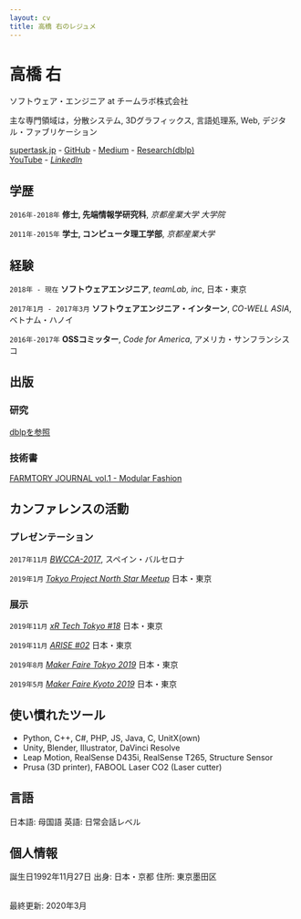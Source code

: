 ```yaml
---
layout: cv
title: 高橋 右のレジュメ
---
```

# 高橋 右
ソフトウェア・エンジニア at チームラボ株式会社

主な専門領域は，分散システム, 3Dグラフィックス, 言語処理系, Web, デジタル・ファブリケーション
<!--<a href="firstname.lastname@helsinki.fi">firstname.lastname@helsinki.fi</a> - +358 (0)2 941 51617-->
<div id="webaddress">
  <a href="https://supertask.jp"><i class="fas fa-home"></i> supertask.jp</a> -
  <a href="https://github.com/supertask"><i class="fab fa-github"></i> GitHub</a> - 
  <a href="https://medium.com/@pythor"><i class="fab fa-medium"></i> Medium</a> - 
  <a href="https://dblp.org/pers/hd/t/Takahashi:Tasuku"><i class="fas fa-university"></i> Research(dblp)</a><br />
  <a href="https://www.youtube.com/channel/UCM7uAAwOleF5AtsEe3x9Qzg"><i class="fab fa-youtube"></i> YouTube</a> -
  <a href=" https://www.linkedin.com/in/supertask/"><i class="fab fa-linkedin"> LinkedIn</i></a><br />
</div>

## 学歴

`2016年-2018年`
**修士, 先端情報学研究科**, *京都産業大学 大学院* 

`2011年-2015年`
**学士, コンピュータ理工学部**, *京都産業大学* 

## 経験
`2018年 - 現在`
**ソフトウェアエンジニア**, *teamLab, inc*, 日本・東京

`2017年1月 - 2017年3月`
**ソフトウェアエンジニア・インターン**, *CO-WELL ASIA*, ベトナム・ハノイ

`2016年-2017年`
**OSSコミッター**, *Code for America*, アメリカ・サンフランシスコ


## 出版
### 研究
[dblpを参照](https://dblp.org/pers/hd/t/Takahashi:Tasuku)

### 技術書
[FARMTORY JOURNAL vol.1 - Modular Fashion](https://farmtory.booth.pm/items/1317978)

## カンファレンスの活動

### プレゼンテーション
`2017年11月`
*[BWCCA-2017](http://voyager.ce.fit.ac.jp/conf/bwcca/2017/)*, スペイン・バルセロナ

`2019年1月`
*[Tokyo Project North Star Meetup](https://vrtokyo.connpass.com/event/111295/)* 日本・東京

### 展示
`2019年11月`
*[xR Tech Tokyo #18](https://vrtokyo.connpass.com/event/151017/)* 日本・東京

`2019年11月`
*[ARISE #02](https://arise2.peatix.com/)* 日本・東京

`2019年8月`
*[Maker Faire Tokyo 2019](https://makezine.jp/event/mft2019/)* 日本・東京

`2019年5月`
*[Maker Faire Kyoto 2019](https://makezine.jp/event/mfk2019/)* 日本・東京

## 使い慣れたツール
- Python, C++, C#, PHP, JS, Java, C, UnitX(own)
- Unity, Blender, Illustrator, DaVinci Resolve
- Leap Motion, RealSense D435i, RealSense T265, Structure Sensor
- Prusa (3D printer), FABOOL Laser CO2 (Laser cutter)

## 言語

日本語: 母国語
英語: 日常会話レベル

## 個人情報

誕生日1992年11月27日
出身: 日本・京都
住所: 東京墨田区

<br/>最終更新: 2020年3月<br/><br/>
